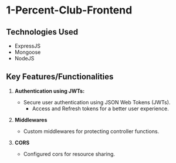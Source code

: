 # 1-Percent-Club-Frontend

## Technologies Used

- ExpressJS
- Mongoose
- NodeJS

## Key Features/Functionalities

1. **Authentication using JWTs:**
   - Secure user authentication using JSON Web Tokens (JWTs).
        - Access and Refresh tokens for a better user experience.

2. **Middlewares**
   - Custom middlewares for protecting controller functions.

3. **CORS**
   - Configured cors for resource sharing.